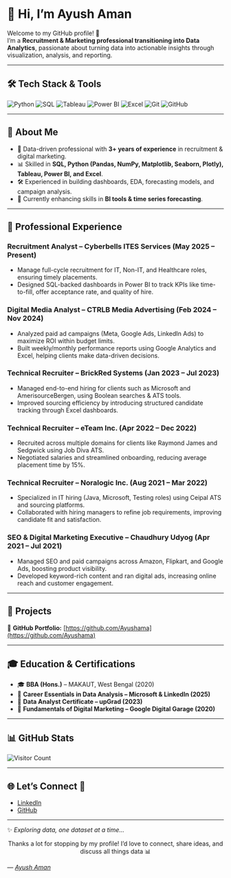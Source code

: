 # 👋 Hi, I’m Ayush Aman  

Welcome to my GitHub profile! 🚀  
I’m a **Recruitment & Marketing professional transitioning into Data Analytics**, passionate about turning data into actionable insights through visualization, analysis, and reporting.  

---

## 🛠️ Tech Stack & Tools   

![Python](https://img.shields.io/badge/Python-3776AB?style=for-the-badge&logo=python&logoColor=white)   ![SQL](https://img.shields.io/badge/SQL-336791?style=for-the-badge&logo=postgresql&logoColor=white)   ![Tableau](https://img.shields.io/badge/Tableau-E97627?style=for-the-badge&logo=tableau&logoColor=white)   ![Power BI](https://img.shields.io/badge/Power_BI-F2C811?style=for-the-badge&logo=powerbi&logoColor=black)   ![Excel](https://img.shields.io/badge/Excel-217346?style=for-the-badge&logo=microsoft-excel&logoColor=white)   ![Git](https://img.shields.io/badge/Git-F05032?style=for-the-badge&logo=git&logoColor=white)   ![GitHub](https://img.shields.io/badge/GitHub-181717?style=for-the-badge&logo=github&logoColor=white)  

---

## 📌 About Me  
- 🔎 Data-driven professional with **3+ years of experience** in recruitment & digital marketing.  
- 📊 Skilled in **SQL, Python (Pandas, NumPy, Matplotlib, Seaborn, Plotly), Tableau, Power BI, and Excel**.  
- 🛠️ Experienced in building dashboards, EDA, forecasting models, and campaign analysis.  
- 🌱 Currently enhancing skills in **BI tools & time series forecasting**.  

---

## 💼 Professional Experience  

### Recruitment Analyst – Cyberbells ITES Services (May 2025 – Present)  
- Manage full-cycle recruitment for IT, Non-IT, and Healthcare roles, ensuring timely placements.  
- Designed SQL-backed dashboards in Power BI to track KPIs like time-to-fill, offer acceptance rate, and quality of hire.  

### Digital Media Analyst – CTRLB Media Advertising (Feb 2024 – Nov 2024)  
- Analyzed paid ad campaigns (Meta, Google Ads, LinkedIn Ads) to maximize ROI within budget limits.  
- Built weekly/monthly performance reports using Google Analytics and Excel, helping clients make data-driven decisions.  

### Technical Recruiter – BrickRed Systems (Jan 2023 – Jul 2023)  
- Managed end-to-end hiring for clients such as Microsoft and AmerisourceBergen, using Boolean searches & ATS tools.  
- Improved sourcing efficiency by introducing structured candidate tracking through Excel dashboards.  

### Technical Recruiter – eTeam Inc. (Apr 2022 – Dec 2022)  
- Recruited across multiple domains for clients like Raymond James and Sedgwick using Job Diva ATS.  
- Negotiated salaries and streamlined onboarding, reducing average placement time by 15%.  

### Technical Recruiter – Noralogic Inc. (Aug 2021 – Mar 2022)  
- Specialized in IT hiring (Java, Microsoft, Testing roles) using Ceipal ATS and sourcing platforms.  
- Collaborated with hiring managers to refine job requirements, improving candidate fit and satisfaction.  

### SEO & Digital Marketing Executive – Chaudhury Udyog (Apr 2021 – Jul 2021)  
- Managed SEO and paid campaigns across Amazon, Flipkart, and Google Ads, boosting product visibility.  
- Developed keyword-rich content and ran digital ads, increasing online reach and customer engagement.  

---

## 📂 Projects

🔹 **GitHub Portfolio:** [https://github.com/Ayushama](https://github.com/Ayushama)

---

## 🎓 Education & Certifications  
- 🎓 **BBA (Hons.)** – MAKAUT, West Bengal (2020)  
- 📜 **Career Essentials in Data Analysis – Microsoft & LinkedIn (2025)**  
- 📜 **Data Analyst Certificate – upGrad (2023)**  
- 📜 **Fundamentals of Digital Marketing – Google Digital Garage (2020)**  

---

## 📊 GitHub Stats  

![Visitor Count](https://komarev.com/ghpvc/?username=Ayushama&color=blue)  

---

## 🌐 Let’s Connect 🚀
- [LinkedIn](https://www.linkedin.com/in/ayush-aman-039817161)  
- [GitHub](https://github.com/Ayushama)  

---
✨ *Exploring data, one dataset at a time…*  

<p align="center">
  Thanks a lot for stopping by my profile! 
I’d love to connect, share ideas, and discuss all things data 📊  

  — *[Ayush Aman](https://www.linkedin.com/in/ayush-aman-039817161)*
</p>


